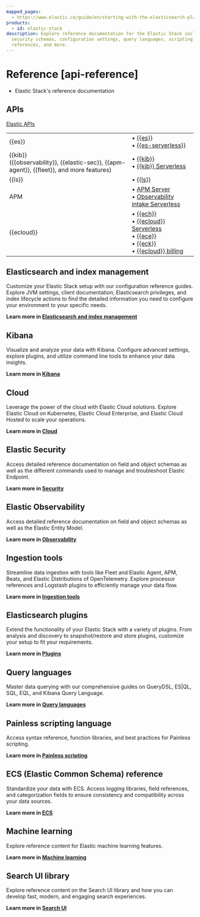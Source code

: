 ```yaml
---
mapped_pages:
  - https://www.elastic.co/guide/en/starting-with-the-elasticsearch-platform-and-its-solutions/current/api-reference.html
products:
  - id: elastic-stack
description: Explore reference documentation for the Elastic Stack including APIs,
  security schemas, configuration settings, query languages, scripting, ECS field
  references, and more.
---
```


# Reference [api-reference]

- Elastic Stack's reference documentation

## APIs
[Elastic APIs]({{apis}})

|     |     |
| --- | --- |
| {{es}} | • [{{es}}]({{es-apis}})<br>• [{{es-serverless}}]({{es-serverless-apis}})<br> |
| {{kib}}<br>({{observability}}, {{elastic-sec}}, {{apm-agent}}, {{fleet}}, and more features) | • [{{kib}}]({{kib-apis}})<br>• [{{kib}} Serverless]({{kib-serverless-apis}})<br> |
| {{ls}} | • [{{ls}}]({{ls-apis}})<br> |
| APM | • [APM Server](/solutions/observability/apm/apm-server/api.md)<br>• [Observability intake Serverless]({{intake-apis}})<br> |
| {{ecloud}} | • [{{ech}}]({{cloud-apis}})<br>• [{{ecloud}} Serverless]({{cloud-serverless-apis}})<br>• [{{ece}}]({{ece-apis}})<br>• [{{eck}}](cloud-on-k8s://reference/api-docs.md)<br>• [{{ecloud}} billing]({{cloud-billing-apis}})<br> |

## Elasticsearch and index management

Customize your Elastic Stack setup with our configuration reference guides. Explore JVM settings, client documentation, Elasticsearch privileges, and index lifecycle actions to find the detailed information you need to configure your environment to your specific needs.

**Learn more in [Elasticsearch and index management](elasticsearch://reference/elasticsearch/index.md)**

## Kibana

Visualize and analyze your data with Kibana. Configure advanced settings, explore plugins, and utilize command line tools to enhance your data insights.

**Learn more in [Kibana](kibana://reference/index.md)**

## Cloud

Leverage the power of the cloud with Elastic Cloud solutions. Explore Elastic Cloud on Kubernetes, Elastic Cloud Enterprise, and Elastic Cloud Hosted to scale your operations.

**Learn more in [Cloud](cloud://reference/index.md)**

## Elastic Security

Access detailed reference documentation on field and object schemas as well as the different commands used to manage and troubleshoot Elastic Endpoint.

**Learn more in [Security](security/index.md)**

## Elastic Observability

Access detailed reference documentation on field and object schemas as well as the Elastic Entity Model.

**Learn more in [Observability](observability/index.md)**

## Ingestion tools

Streamline data ingestion with tools like Fleet and Elastic Agent, APM, Beats, and Elastic Distributions of OpenTelemetry. Explore processor references and Logstash plugins to efficiently manage your data flow.

**Learn more in [Ingestion tools](ingestion-tools/index.md)**

## Elasticsearch plugins

Extend the functionality of your Elastic Stack with a variety of plugins. From analysis and discovery to snapshot/restore and store plugins, customize your setup to fit your requirements.

**Learn more in [Plugins](elasticsearch://reference/elasticsearch-plugins/index.md)**

## Query languages

Master data querying with our comprehensive guides on QueryDSL, ES|QL, SQL, EQL, and Kibana Query Language.

**Learn more in [Query languages](elasticsearch://reference/query-languages/index.md)**

## Painless scripting language

Access syntax reference, function libraries, and best practices for Painless scripting.

**Learn more in [Painless scripting](elasticsearch://reference/scripting-languages/painless/painless.md)**

## ECS (Elastic Common Schema) reference

Standardize your data with ECS. Access logging libraries, field references, and categorization fields to ensure consistency and compatibility across your data sources.

**Learn more in [ECS](ecs://reference/index.md)**

## Machine learning

Explore reference content for Elastic machine learning features. 

**Learn more in [Machine learning](machine-learning/index.md)**

## Search UI library

Explore reference content on the Search UI library and how you can develop fast, modern, and engaging search experiences.

**Learn more in [Search UI](search-ui://reference/index.md)**



